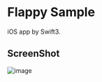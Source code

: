# Flappy Sample
iOS app by Swift3.

## ScreenShot
![image](https://user-images.githubusercontent.com/458986/32995329-0b5a6900-cdb6-11e7-965c-23545f0aa935.png)

